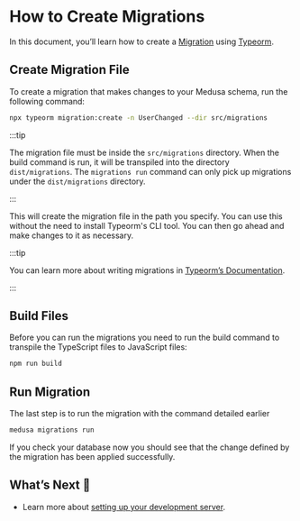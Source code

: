 # How to Create Migrations

In this document, you’ll learn how to create a [Migration](overview.md) using [Typeorm](https://typeorm.io).

## Create Migration File

To create a migration that makes changes to your Medusa schema, run the following command:

```bash
npx typeorm migration:create -n UserChanged --dir src/migrations
```

:::tip

The migration file must be inside the `src/migrations` directory. When the build command is run, it will be transpiled into the directory `dist/migrations`. The `migrations run` command can only pick up migrations under the `dist/migrations` directory.

:::

This will create the migration file in the path you specify. You can use this without the need to install Typeorm's CLI tool. You can then go ahead and make changes to it as necessary.

:::tip

You can learn more about writing migrations in [Typeorm’s Documentation](https://typeorm.io/migrations).

:::

## Build Files

Before you can run the migrations you need to run the build command to transpile the TypeScript files to JavaScript files:

```bash npm2yarn
npm run build
```

## Run Migration

The last step is to run the migration with the command detailed earlier

```bash
medusa migrations run
```

If you check your database now you should see that the change defined by the migration has been applied successfully.

## What’s Next 🚀

- Learn more about [setting up your development server](../tutorial/set-up-your-development-environment).

